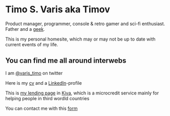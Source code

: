 # Timo S. Varis aka Timov

Product manager, programmer, console & retro gamer and sci-fi enthusiast. Father and a [geek](https://varisparvi.net/geek).

This is my personal homesite, which may or may not be up to date with current events of my life.

## You can find me all around interwebs

I am [@varis_timo](https://twitter.com/varis_timo) on twitter

Here is my [cv](https://varisparvi.net/cv) and a [LinkedIn](https://www.linkedin.com/in/timov/)-profile

This is [my lending page](http://www.kiva.org/lender/timov) in [Kiva](http://www.kiva.org), which is a microcredit service mainly for helping people in third wordld countries

You can contact me with this [form](https://goo.gl/forms/ETH1lU7XF2EqZHog1)
